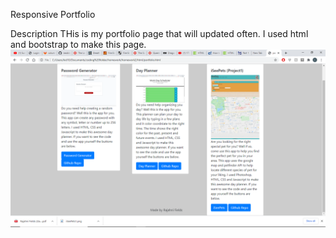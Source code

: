 Responsive Portfolio

Description
THis is my portfolio page that will updated often. I used html and bootstrap to make this page.
![screenshot](assets/images/portfolio.png)